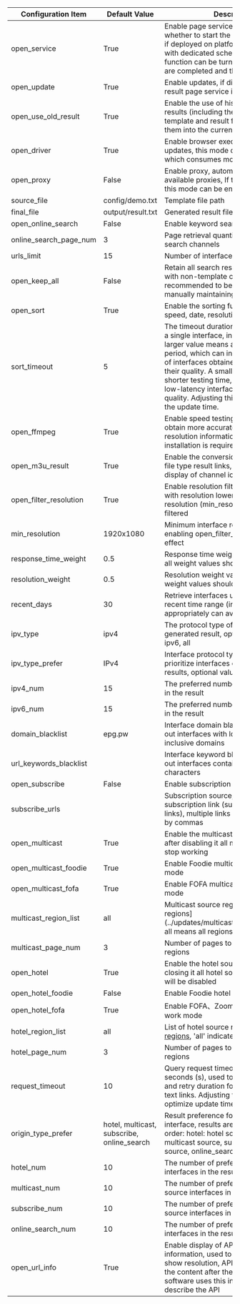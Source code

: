 | Configuration Item     | Default Value                              | Description                                                                                                                                                                                                                                                                                                                                                                    |
| ---------------------- | ------------------------------------------ | ------------------------------------------------------------------------------------------------------------------------------------------------------------------------------------------------------------------------------------------------------------------------------------------------------------------------------------------------------------------------------ |
| open_service           | True                                       | Enable page service, used to control whether to start the result page service; if deployed on platforms like Qinglong with dedicated scheduled tasks, the function can be turned off after updates are completed and the task is stopped                                                                                                                                       |
| open_update            | True                                       | Enable updates, if disabled then only the result page service is run                                                                                                                                                                                                                                                                                                           |
| open_use_old_result    | True                                       | Enable the use of historical update results (including the interface for template and result files) and merge them into the current update                                                                                                                                                                                                                                     |
| open_driver            | True                                       | Enable browser execution, If there are no updates, this mode can be enabled, which consumes more performance                                                                                                                                                                                                                                                                   |
| open_proxy             | False                                      | Enable proxy, automatically obtains free available proxies, If there are no updates, this mode can be enabled                                                                                                                                                                                                                                                                  |
| source_file            | config/demo.txt                            | Template file path                                                                                                                                                                                                                                                                                                                                                             |
| final_file             | output/result.txt                          | Generated result file path                                                                                                                                                                                                                                                                                                                                                     |
| open_online_search     | False                                      | Enable keyword search source feature                                                                                                                                                                                                                                                                                                                                           |
| online_search_page_num | 3                                          | Page retrieval quantity for keyword search channels                                                                                                                                                                                                                                                                                                                            |
| urls_limit             | 15                                         | Number of interfaces per channel                                                                                                                                                                                                                                                                                                                                               |
| open_keep_all          | False                                      | Retain all search results, retain results with non-template channel names, recommended to be turned on when manually maintaining                                                                                                                                                                                                                                               |
| open_sort              | True                                       | Enable the sorting function (response speed, date, resolution)                                                                                                                                                                                                                                                                                                                 |
| sort_timeout           | 5                                          | The timeout duration for speed testing of a single interface, in seconds (s). A larger value means a longer testing period, which can increase the number of interfaces obtained but may decrease their quality. A smaller value means a shorter testing time, which can obtain low-latency interfaces with better quality. Adjusting this value can optimize the update time. |
| open_ffmpeg            | True                                       | Enable speed testing using FFmpeg to obtain more accurate speed and resolution information. Manual installation is required in advance.                                                                                                                                                                                                                                        |
| open_m3u_result        | True                                       | Enable the conversion to generate m3u file type result links, supporting the display of channel icons                                                                                                                                                                                                                                                                          |
| open_filter_resolution | True                                       | Enable resolution filtering, interfaces with resolution lower than the minimum resolution (min_resolution) will be filtered                                                                                                                                                                                                                                                    |
| min_resolution         | 1920x1080                                  | Minimum interface resolution, requires enabling open_filter_resolution to take effect                                                                                                                                                                                                                                                                                          |
| response_time_weight   | 0.5                                        | Response time weight value (the sum of all weight values should be 1)                                                                                                                                                                                                                                                                                                          |
| resolution_weight      | 0.5                                        | Resolution weight value (the sum of all weight values should be 1)                                                                                                                                                                                                                                                                                                             |
| recent_days            | 30                                         | Retrieve interfaces updated within a recent time range (in days), reducing appropriately can avoid matching issues                                                                                                                                                                                                                                                             |
| ipv_type               | ipv4                                       | The protocol type of interface in the generated result, optional values: ipv4, ipv6, all                                                                                                                                                                                                                                                                                       |
| ipv_type_prefer        | IPv4                                       | Interface protocol type preference, prioritize interfaces of this type in the results, optional values: IPv4, IPv6, auto                                                                                                                                                                                                                                                       |
| ipv4_num               | 15                                         | The preferred number of IPv4 interfaces in the result                                                                                                                                                                                                                                                                                                                          |
| ipv6_num               | 15                                         | The preferred number of IPv6 interfaces in the result                                                                                                                                                                                                                                                                                                                          |
| domain_blacklist       | epg.pw                                     | Interface domain blacklist, used to filter out interfaces with low-quality, ad-inclusive domains                                                                                                                                                                                                                                                                               |
| url_keywords_blacklist |                                            | Interface keyword blacklist, used to filter out interfaces containing specific characters                                                                                                                                                                                                                                                                                      |
| open_subscribe         | False                                      | Enable subscription source feature                                                                                                                                                                                                                                                                                                                                             |
| subscribe_urls         |                                            | Subscription source, please enter the subscription link (supports txt and m3u links), multiple links should be separated by commas                                                                                                                                                                                                                                             |
| open_multicast         | True                                       | Enable the multicast source function, after disabling it all multicast sources will stop working                                                                                                                                                                                                                                                                               |
| open_multicast_foodie  | True                                       | Enable Foodie multicast source work mode                                                                                                                                                                                                                                                                                                                                       |
| open_multicast_fofa    | True                                       | Enable FOFA multicast source work mode                                                                                                                                                                                                                                                                                                                                         |
| multicast_region_list  | all                                        | Multicast source region list, [more regions](../updates/multicast/multicast_map.json, all means all regions)                                                                                                                                                                                                                                                                   |
| multicast_page_num     | 3                                          | Number of pages to retrieve for multicast regions                                                                                                                                                                                                                                                                                                                              |
| open_hotel             | True                                       | Enable the hotel source function, after closing it all hotel source working modes will be disabled                                                                                                                                                                                                                                                                             |
| open_hotel_foodie      | False                                      | Enable Foodie hotel source work mode                                                                                                                                                                                                                                                                                                                                           |
| open_hotel_fofa        | True                                       | Enable FOFA、ZoomEye hotel source work mode                                                                                                                                                                                                                                                                                                                                    |
| hotel_region_list      | all                                        | List of hotel source regions, [more regions](../updates/fofa/fofa_map.py), 'all' indicates all regions                                                                                                                                                                                                                                                                         |
| hotel_page_num         | 3                                          | Number of pages to retrieve for hotel regions                                                                                                                                                                                                                                                                                                                                  |
| request_timeout        | 10                                         | Query request timeout duration, in seconds (s), used to control the timeout and retry duration for querying interface text links. Adjusting this value can optimize update time.                                                                                                                                                                                               |
| origin_type_prefer     | hotel, multicast, subscribe, online_search | Result preference for the source of the interface, results are prioritized in this order: hotel: hotel source, multicast: multicast source, subscribe: subscription source, online_search: keyword search                                                                                                                                                                      |
| hotel_num              | 10                                         | The number of preferred hotel source interfaces in the results                                                                                                                                                                                                                                                                                                                 |
| multicast_num          | 10                                         | The number of preferred multicast source interfaces in the results                                                                                                                                                                                                                                                                                                             |
| subscribe_num          | 10                                         | The number of preferred subscribe source interfaces in the results                                                                                                                                                                                                                                                                                                             |
| online_search_num      | 10                                         | The number of preferred keyword search interfaces in the results                                                                                                                                                                                                                                                                                                               |
| open_url_info          | True                                       | Enable display of API description information, used to control whether to show resolution, API protocol type, etc., the content after the $ symbol, playback software uses this information to describe the API                                                                                                                                                                |

